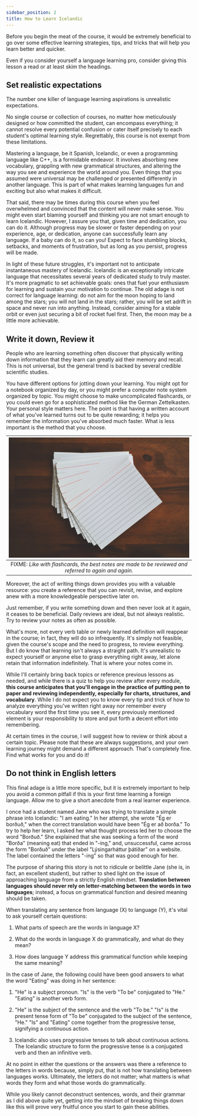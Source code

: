 ```yaml
---
sidebar_position: 2
title: How to Learn Icelandic
---
```


Before you begin the meat of the course, it would be extremely beneficial to go over some effective learning strategies, tips, and tricks that will help you learn better and quicker. 


Even if you consider yourself a language learning pro, consider giving this lesson a read or at least skim the headings. 

## Set realistic expectations

The number one killer of language learning aspirations is unrealistic expectations.


No single course or collection of courses, no matter how meticulously designed or how committed the student, can encompass everything; it cannot resolve every potential confusion or cater itself precisely to each student's optimal learning style. Regrettably, this course is not exempt from these limitations. 


Mastering a language, be it Spanish, Icelandic, or even a programming language like C++, is a formidable endeavor. It involves absorbing new vocabulary, grappling with new grammatical structures, and altering the way you see and experience the world around you. Even things that you assumed were universal may be challenged or presented differently in another language. This is part of what makes learning languages fun and exciting but also what makes it difficult. 


That said, there may be times during this course when you feel overwhelmed and convinced that the content will never make sense. You might even start blaming yourself and thinking you are not smart enough to learn Icelandic. However, I assure you that, given time and dedication, you can do it. Although progress may be slower or faster depending on your experience, age, or dedication, anyone can successfully learn any language. If a baby can do it, so can you! Expect to face stumbling blocks, setbacks, and moments of frustration, but as long as you persist, progress will be made. 


In light of these future struggles, it's important not to anticipate instantaneous mastery of Icelandic. Icelandic is an exceptionally intricate language that necessitates several years of dedicated study to truly master. It's more pragmatic to set achievable goals: ones that fuel your enthusiasm for learning and sustain your motivation to continue. The old adage is not correct for language learning: do not aim for the moon hoping to land among the stars; you will not land in the stars; rather, you will be set adrift in space and never run into anything. Instead, consider aiming for a stable orbit or even just securing a bit of rocket fuel first. Then, the moon may be a little more achievable.

## Write it down, Review it

People who are learning something often discover that physically writing down information that they learn can greatly aid their memory and recall. This is not universal, but the general trend is backed by several credible scientific studies. 


You have different options for jotting down your learning. You might opt for a notebook organized by day, or you might prefer a computer note system organized by topic. You might choose to make uncomplicated flashcards, or you could even go for a sophisticated method like the German Zettelkasten. Your personal style matters here. The point is that having a written account of what you've learned turns out to be quite rewarding; it helps you remember the information you've absorbed much faster. What is less important is the method that you choose.

<!-- | ![](flashcards.jpg?width=40pc) | -->
| ![Flashcards](flashcards.jpg) |
|:--:|
| FIXME: *Like with flashcards, the best notes are made to be reviewed and referred to again and again.* |
<!-- <div style="text-align: center;"> -->
<!-- ![](flashcards.jpg?width=20pc) -->
<!-- *Like with flashcards, the best notes are made to be reviewed and referred to again and again.* -->
<!-- </div> -->

Moreover, the act of writing things down provides you with a valuable resource: you create a reference that you can revisit, revise, and explore anew with a more knowledgeable perspective later on. 


Just remember, if you write something down and then never look at it again, it ceases to be beneficial. Daily reviews are ideal, but not always realistic. Try to review your notes as often as possible.  


What's more, not every verb table or newly learned definition will reappear in the course; in fact, they will do so infrequently. It's simply not feasible, given the course's scope and the need to progress, to review everything. But I do know that learning isn't always a straight path. It's unrealistic to expect yourself or anyone else to grasp everything right away, let alone retain that information indefinitely. That is where your notes come in. 


While I'll certainly bring back topics or reference previous lessons as needed, and while there is a quiz to help you review after every module, **this course anticipates that you'll engage in the practice of putting pen to paper and reviewing independently, especially for charts, structures, and vocabulary**. While I do not expect you to know every tip and trick of how to analyze everything you've written right away nor remember every vocabulary word the first time you see it, every previously mentioned element is your responsibility to store and put forth a decent effort into remembering.  


At certain times in the course, I will suggest how to review or think about a certain topic. Please note that these are always suggestions, and your own learning journey might demand a different approach. That's completely fine. Find what works for you and do it!

## Do not think in English letters

This final adage is a little more specific, but it is extremely important to help you avoid a common pitfall if this is your first time learning a foreign language. Allow me to give a short anecdote from a real learner experience. 


I once had a student named Jane who was trying to translate a simple phrase into Icelandic: "I am eating." In her attempt, she wrote "Ég er borðuð," when the correct translation would have been "Ég er að borða." To try to help her learn, I asked her what thought process led her to choose the word "Borðuð." She explained that she was seeking a form of the word "Borða" (meaning eat) that ended in "-ing," and, unsuccessful, came across the form "Borðuð" under the label "Lýsingarháttur þátíðar" on a website. The label contained the letters "-ing" so that was good enough for her.  


The purpose of sharing this story is not to ridicule or belittle Jane (she is, in fact, an excellent student), but rather to shed light on the issue of approaching language from a strictly English mindset. **Translation between languages should never rely on letter-matching between the words in two languages**; instead, a focus on grammatical function and desired meaning should be taken.


When translating any sentence from language (X) to language (Y), it's vital to ask yourself certain questions:


1. What parts of speech are the words in language X?

2. What do the words in language X do grammatically, and what do they mean?

3. How does language Y address this grammatical function while keeping the same meaning?


In the case of Jane, the following could have been good answers to what the word "Eating" was doing in her sentence:


1. "He" is a subject pronoun. "Is" is the verb "To be" conjugated to "He." "Eating" is another verb form.

2. "He" is the subject of the sentence and the verb "To be." "Is" is the present tense form of "To be" conjugated to the subject of the sentence, "He." "Is" and "Eating" come together from the progressive tense, signifying a continuous action. 

3. Icelandic also uses progressive tenses to talk about continuous actions. The Icelandic structure to form the progressive tense is a conjugated verb and then an infinitive verb.


At no point in either the questions or the answers was there a reference to the letters in words because, simply put, that is not how translating between languages works. Ultimately, the letters do not matter; what matters is what words they form and what those words do grammatically. 


While you likely cannot deconstruct sentences, words, and their grammar as I did above quite yet, getting into the mindset of breaking things down like this will prove very fruitful once you start to gain these abilities. 
